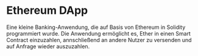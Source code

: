 <h1>Ethereum DApp</h1>
Eine kleine Banking-Anwendung, die auf Basis von Ethereum in Solidity programmiert wurde. Die Anwendung ermöglicht es, 
Ether in einen Smart Contract einzuzahlen, annschließend an  andere Nutzer zu versenden und auf Anfrage wieder auszuzahlen.
